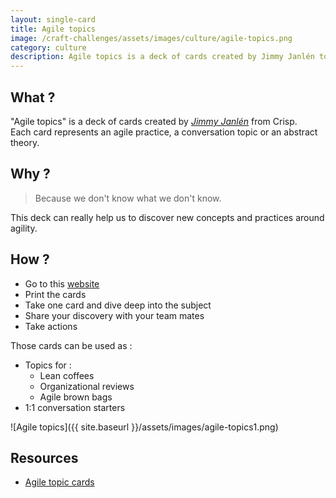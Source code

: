 ```yaml
---
layout: single-card
title: Agile topics
image: /craft-challenges/assets/images/culture/agile-topics.png
category: culture
description: Agile topics is a deck of cards created by Jimmy Janlén to discover agile topics.
---
```


## What ?
"Agile topics" is a deck of cards created by [*Jimmy Janlén*](https://www.linkedin.com/in/jimmyjanlen/) from Crisp.  
Each card represents an agile practice, a conversation topic or an abstract theory.

## Why ?
> Because we don't know what we don't know.  

This deck can really help us to discover new concepts and practices around agility.

## How ?
* Go to this [website](http://blog.crisp.se/2015/10/08/jimmyjanlen/agile-topics-card-deck)
* Print the cards
* Take one card and dive deep into the subject
* Share your discovery with your team mates
* Take actions

Those cards can be used as :
* Topics for :
    * Lean coffees
    * Organizational reviews
    * Agile brown bags
* 1:1 conversation starters

![Agile topics]({{ site.baseurl }}/assets/images/agile-topics1.png)

## Resources
* [Agile topic cards](http://blog.crisp.se/2015/10/08/jimmyjanlen/agile-topics-card-deck)

